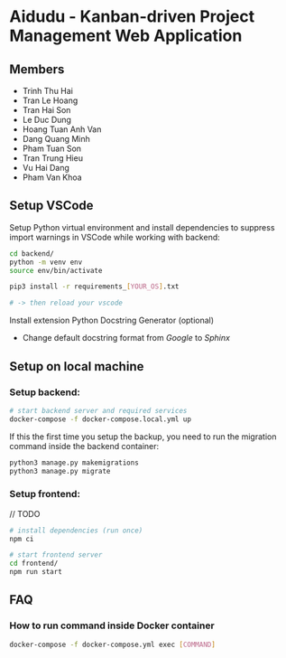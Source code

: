 # Aidudu - Kanban-driven Project Management Web Application

## Members 
- Trinh Thu Hai
- Tran Le Hoang
- Tran Hai Son
- Le Duc Dung
- Hoang Tuan Anh Van
- Dang Quang Minh
- Pham Tuan Son
- Tran Trung Hieu
- Vu Hai Dang
- Pham Van Khoa


## Setup VSCode

Setup Python virtual environment and install dependencies to suppress import warnings in VSCode while working with backend:
```bash
cd backend/
python -m venv env
source env/bin/activate

pip3 install -r requirements_[YOUR_OS].txt

# -> then reload your vscode
```

Install extension Python Docstring Generator (optional)
- Change default docstring format from *Google* to *Sphinx*

## Setup on local machine

### Setup backend:
```bash
# start backend server and required services
docker-compose -f docker-compose.local.yml up
```

If this the first time you setup the backup, you need to run the migration command inside the backend container:
```bash
python3 manage.py makemigrations
python3 manage.py migrate
```

### Setup frontend: 
// TODO

```bash
# install dependencies (run once)
npm ci

# start frontend server
cd frontend/
npm run start
```


## FAQ
### How to run command inside Docker container
```bash
docker-compose -f docker-compose.yml exec [COMMAND]
```